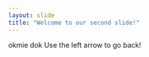 ```yaml
---
layout: slide
title: "Welcome to our second slide!"
---
```

okmie dok
Use the left arrow to go back!
